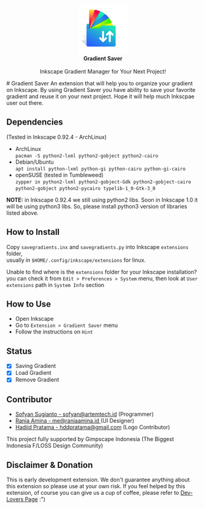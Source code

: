 <p align="center" class="has-mb-6">
<img class="not-gallery-item" height="128" src="misc/icon.svg" alt="logo">
<br><b>Gradient Saver</b></br>
<br>
Inkscape Gradient Manager for Your Next Project!
<br>
</p>
# Gradient Saver
An extension that will help you to organize your gradient on Inkscape. By using Gradient Saver you have ability to save your favorite gradient and reuse it on your next project. Hope it will help much Inkscpae user out there.

## Dependencies
(Tested in Inkscape 0.92.4 - ArchLinux)
- ArchLinux  
 `pacman -S python2-lxml python2-gobject python2-cairo`
- Debian/Ubuntu  
 `apt install python-lxml python-gi python-cairo python-gi-cairo`
- openSUSE (tested in Tumbleweed)  
 `zypper in python2-lxml python2-gobject-Gdk python2-gobject-cairo python2-gobject python2-pycairo typelib-1_0-Gtk-3_0`  

**NOTE:** in Inkscape 0.92.4 we still using python2 libs. 
Soon in Inkscape 1.0 it will be using python3 libs. So, please install python3 version of libraries listed above.

## How to Install
Copy `savegradients.inx` and `savegradients.py` into Inkscape `extensions` folder,  
usually in `$HOME/.config/inkscape/extensions` for linux.

Unable to find where is the `extensions` folder for your Inkscape installation?  
you can check it from `Edit > Preferences > System` menu, then look at `User extensions` path in `System Info` section

## How to Use
- Open Inkscape
- Go to `Extension > Gradient Saver` menu
- Follow the instructions on `Hint`

## Status
- [x] Saving Gradient
- [x] Load Gradient 
- [x] Remove Gradient

## Contributor
- [Sofyan Sugianto - sofyan@artemtech.id](mailto://sofyan@artemtech.id) (Programmer)
- [Rania Amina - me@raniaamina.id ](https://raniaamina.id) (UI Designer)
- [Hadiid Pratama - hddpratama@gmail.com](mailto://hddpratama@gmail.com) (Logo Contributor)

This project fully supported by Gimpscape Indonesia (The Biggest Indonesia F/LOSS Design Community)

## Disclaimer & Donation
This is early development extension. We don't guarantee anything about this extension so please use at your own risk. If you feel helped by this extension, of course you can give us a cup of coffee, please refer to [Dev-Lovers Page](https://devlovers.netlify.com/) :")
